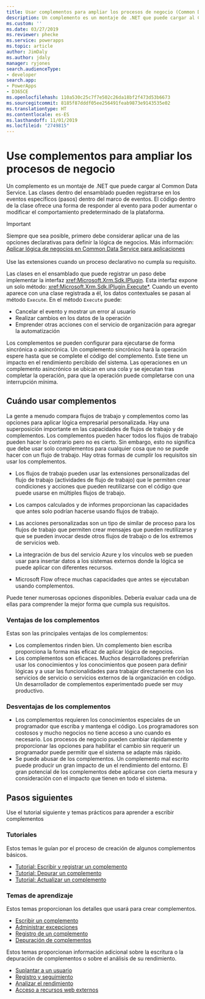 ```yaml
---
title: Usar complementos para ampliar los procesos de negocio (Common Data Service) | Microsoft Docs
description: Un complemento es un montaje de .NET que puede cargar al Common Data Service. Las clases dentro del ensamblado pueden registrarse en los eventos específicos (pasos) dentro del marco de eventos. El código dentro de la clase ofrece una forma de responder al evento para poder aumentar o modificar el comportamiento predeterminado de la plataforma.
ms.custom: ''
ms.date: 03/27/2019
ms.reviewer: phecke
ms.service: powerapps
ms.topic: article
author: JimDaly
ms.author: jdaly
manager: ryjones
search.audienceType:
- developer
search.app:
- PowerApps
- D365CE
ms.openlocfilehash: 110a530c25c7f7e502c26da18bf2f473d53b6673
ms.sourcegitcommit: 8185f87dddf05ee256491feab9873e9143535e02
ms.translationtype: HT
ms.contentlocale: es-ES
ms.lasthandoff: 11/01/2019
ms.locfileid: "2749815"
---
```

# <a name="use-plug-ins-to-extend-business-processes"></a>Use complementos para ampliar los procesos de negocio

Un complemento es un montaje de .NET que puede cargar al Common Data Service. Las clases dentro del ensamblado pueden registrarse en los eventos específicos (pasos) dentro del marco de eventos. El código dentro de la clase ofrece una forma de responder al evento para poder aumentar o modificar el comportamiento predeterminado de la plataforma.

> [!IMPORTANT]
> Siempre que sea posible, primero debe considerar aplicar una de las opciones declarativas para definir la lógica de negocios. Más información: [Aplicar lógica de negocios en Common Data Service para aplicaciones](../../maker/common-data-service/cds-processes.md)<br/><br/>
> Use las extensiones cuando un proceso declarativo no cumpla su requisito.

Las clases en el ensamblado que puede registrar un paso debe implementar la interfaz <xref:Microsoft.Xrm.Sdk.IPlugin>. Esta interfaz expone un solo método: <xref:Microsoft.Xrm.Sdk.IPlugin.Execute*>. Cuando un evento aparece con una clase registrada a él, los datos contextuales se pasan al método `Execute`. En el método `Execute` puede:

- Cancelar el evento y mostrar un error al usuario
- Realizar cambios en los datos de la operación
- Emprender otras acciones con el servicio de organización para agregar la automatización

Los complementos se pueden configurar para ejecutarse de forma sincrónica o asincrónica. Un complemento sincrónico hará la operación espere hasta que se complete el código del complemento. Este tiene un impacto en el rendimiento percibido del sistema. Las operaciones en un complemento asincrónico se ubican en una cola y se ejecutan tras completar la operación, para que la operación puede completarse con una interrupción mínima.

## <a name="when-to-use-plug-ins"></a>Cuándo usar complementos

La gente a menudo compara flujos de trabajo y complementos como las opciones para aplicar lógica empresarial personalizada. Hay una superposición importante en las capacidades de flujos de trabajo y de complementos. Los complementos pueden hacer todos los flujos de trabajo pueden hacer lo contrario pero no es cierto. Sin embargo, esto no significa que debe usar solo complementos para cualquier cosa que no se puede hacer con un flujo de trabajo. Hay otras formas de cumplir los requisitos sin usar los complementos. 

- Los flujos de trabajo pueden usar las extensiones personalizadas del flujo de trabajo (actividades de flujo de trabajo) que le permiten crear condiciones y acciones que pueden reutilizarse con el código que puede usarse en múltiples flujos de trabajo. 

- Los campos calculados y de informes proporcionan las capacidades que antes solo podrían hacerse usando flujos de trabajo.

- Las acciones personalizadas son un tipo de similar de proceso para los flujos de trabajo que permiten crear mensajes que pueden reutilizarse y que se pueden invocar desde otros flujos de trabajo o de los extremos de servicios web.

- La integración de bus del servicio Azure y los vínculos web se pueden usar para insertar datos a los sistemas externos donde la lógica se puede aplicar con diferentes recursos.

- Microsoft Flow ofrece muchas capacidades que antes se ejecutaban usando complementos.

Puede tener numerosas opciones disponibles. Debería evaluar cada una de ellas para comprender la mejor forma que cumpla sus requisitos.

### <a name="advantages-of-plug-ins"></a>Ventajas de los complementos

Estas son las principales ventajas de los complementos:

- Los complementos rinden bien. Un complemento bien escriba proporciona la forma más eficaz de aplicar lógica de negocios.
- Los complementos son eficaces. Muchos desarrolladores preferirían usar los conocimientos y los conocimientos que poseen para definir lógicas y a usar las funcionalidades para trabajar directamente con los servicios de servicio o servicios externos de la organización en código. Un desarrollador de complementos experimentado puede ser muy productivo.

### <a name="disadvantages-of-plug-ins"></a>Desventajas de los complementos

- Los complementos requieren los conocimientos especiales de un programador que escriba y mantenga el código. Los programadores son costosos y mucho negocios no tiene acceso a uno cuando es necesario. Los procesos de negocio pueden cambiar rápidamente y proporcionar las opciones para habilitar el cambio sin requerir un programador puede permitir que el sistema se adapte más rápido.
- Se puede abusar de los complementos. Un complemento mal escrito puede producir un gran impacto de un el rendimiento del entorno. El gran potencial de los complementos debe aplicarse con cierta mesura y consideración con el impacto que tienen en todo el sistema.


## <a name="next-steps"></a>Pasos siguientes

Use el tutorial siguiente y temas prácticos para aprender a escribir complementos

### <a name="tutorials"></a>Tutoriales

Estos temas le guían por el proceso de creación de algunos complementos básicos.

- [Tutorial: Escribir y registrar un complemento](tutorial-write-plug-in.md)
- [Tutorial: Depurar un complemento](tutorial-debug-plug-in.md)
- [Tutorial: Actualizar un complemento](tutorial-update-plug-in.md)

### <a name="how-to-topics"></a>Temas de aprendizaje

Estos temas proporcionan los detalles que usará para crear complementos.

- [Escribir un complemento](write-plug-in.md)
- [Administrar excepciones](handle-exceptions.md)
- [Registro de un complemento](register-plug-in.md)
- [Depuración de complementos](debug-plug-in.md)
 
Estos temas proporcionan información adicional sobre la escritura o la depuración de complementos o sobre el análisis de su rendimiento.

- [Suplantar a un usuario](impersonate-a-user.md)
- [Registro y seguimiento](logging-tracing.md)
- [Analizar el rendimiento](analyze-performance.md)
- [Acceso a recursos web externos](access-web-services.md)
